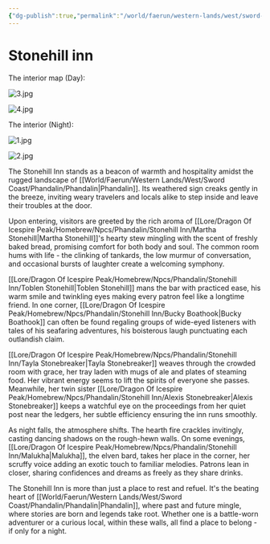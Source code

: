 ```yaml
---
{"dg-publish":true,"permalink":"/world/faerun/western-lands/west/sword-coast/phandalin/stonehill-inn/"}
---
```


# Stonehill inn

The interior map (Day):

![3.jpg](/img/user/Images/DungeonDraft/Stonehill%20Inn/3.jpg)

![4.jpg](/img/user/Images/DungeonDraft/Stonehill%20Inn/4.jpg)

The interior (Night):

![1.jpg](/img/user/Images/DungeonDraft/Stonehill%20Inn/1.jpg)

![2.jpg](/img/user/Images/DungeonDraft/Stonehill%20Inn/2.jpg)

The Stonehill Inn stands as a beacon of warmth and hospitality amidst the rugged landscape of [[World/Faerun/Western Lands/West/Sword Coast/Phandalin/Phandalin\|Phandalin]]. Its weathered sign creaks gently in the breeze, inviting weary travelers and locals alike to step inside and leave their troubles at the door.

Upon entering, visitors are greeted by the rich aroma of [[Lore/Dragon Of Icespire Peak/Homebrew/Npcs/Phandalin/Stonehill Inn/Martha Stonehill\|Martha Stonehill]]'s hearty stew mingling with the scent of freshly baked bread, promising comfort for both body and soul. The common room hums with life - the clinking of tankards, the low murmur of conversation, and occasional bursts of laughter create a welcoming symphony.

[[Lore/Dragon Of Icespire Peak/Homebrew/Npcs/Phandalin/Stonehill Inn/Toblen Stonehill\|Toblen Stonehill]] mans the bar with practiced ease, his warm smile and twinkling eyes making every patron feel like a longtime friend. In one corner, [[Lore/Dragon Of Icespire Peak/Homebrew/Npcs/Phandalin/Stonehill Inn/Bucky Boathook\|Bucky Boathook]] can often be found regaling groups of wide-eyed listeners with tales of his seafaring adventures, his boisterous laugh punctuating each outlandish claim.

[[Lore/Dragon Of Icespire Peak/Homebrew/Npcs/Phandalin/Stonehill Inn/Tayla Stonebreaker\|Tayla Stonebreaker]] weaves through the crowded room with grace, her tray laden with mugs of ale and plates of steaming food. Her vibrant energy seems to lift the spirits of everyone she passes. Meanwhile, her twin sister [[Lore/Dragon Of Icespire Peak/Homebrew/Npcs/Phandalin/Stonehill Inn/Alexis Stonebreaker\|Alexis Stonebreaker]] keeps a watchful eye on the proceedings from her quiet post near the ledgers, her subtle efficiency ensuring the inn runs smoothly.

As night falls, the atmosphere shifts. The hearth fire crackles invitingly, casting dancing shadows on the rough-hewn walls. On some evenings, [[Lore/Dragon Of Icespire Peak/Homebrew/Npcs/Phandalin/Stonehill Inn/Malukha\|Malukha]], the elven bard, takes her place in the corner, her scruffy voice adding an exotic touch to familiar melodies. Patrons lean in closer, sharing confidences and dreams as freely as they share drinks.

The Stonehill Inn is more than just a place to rest and refuel. It's the beating heart of [[World/Faerun/Western Lands/West/Sword Coast/Phandalin/Phandalin\|Phandalin]], where past and future mingle, where stories are born and legends take root. Whether one is a battle-worn adventurer or a curious local, within these walls, all find a place to belong - if only for a night.